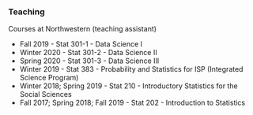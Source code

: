 ### Teaching

Courses at Northwestern (teaching assistant)

* Fall 2019 - Stat 301-1 - Data Science I
* Winter 2020 - Stat 301-2 - Data Science II
* Spring 2020 - Stat 301-3 - Data Science III
* Winter 2019 - Stat 383 - Probability and Statistics for ISP (Integrated Science Program)
* Winter 2018; Spring 2019 - Stat 210 - Introductory Statistics for the Social Sciences
* Fall 2017; Spring 2018; Fall 2019 - Stat 202 - Introduction to Statistics 
